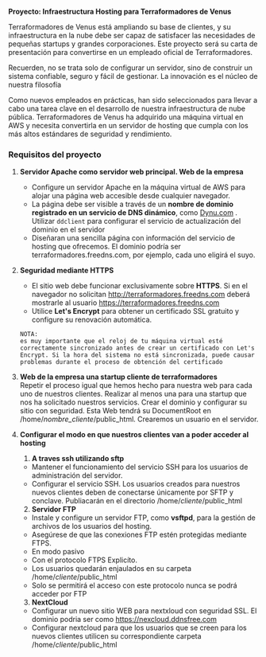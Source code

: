 
**Proyecto: Infraestructura Hosting para Terraformadores de Venus**  

Terraformadores de Venus está ampliando su base de clientes, y su infraestructura en la nube debe ser capaz de satisfacer las necesidades de pequeñas startups y grandes corporaciones. Este proyecto será su carta de presentación para convertirse en un empleado oficial de Terraformadores.  

Recuerden, no se trata solo de configurar un servidor, sino de construir un sistema confiable, seguro y fácil de gestionar. La innovación es el núcleo de nuestra filosofía

Como nuevos empleados en prácticas, han sido seleccionados para llevar a cabo una tarea clave en el desarrollo de nuestra infraestructura de nube pública. Terraformadores de Venus ha adquirido una máquina virtual en AWS y necesita convertirla en un servidor de hosting que cumpla con los más altos estándares de seguridad y rendimiento.  

### **Requisitos del proyecto**  

1. **Servidor Apache como servidor web principal. Web de la empresa**  
   - Configure un servidor Apache en la máquina virtual de AWS para alojar una página web accesible desde cualquier navegador.  
   - La página debe ser visible a través de un **nombre de dominio registrado en un servicio de DNS dinámico**, como [Dynu.com](https://www.dynu.com) . Utilizar `ddclient` para configurar el servicio de actualización del dominio en el servidor
   - Diseñaran una sencilla página con información del servicio de hosting que ofrecemos. El dominio podría ser terraformadores.freedns.com, por ejemplo, cada uno eligirá el suyo. 

2. **Seguridad mediante HTTPS**  
   - El sitio web debe funcionar exclusivamente sobre **HTTPS**.  Si en el navegador no solicitan http://terraformadores.freedns.com deberá mostrarle al usuario https://terraformadores.freedns.com
   - Utilice **Let's Encrypt** para obtener un certificado SSL gratuito y configure su renovación automática.

   ```
   NOTA:
   es muy importante que el reloj de tu máquina virtual esté correctamente sincronizado antes de crear un certificado con Let's Encrypt. Si la hora del sistema no está sincronizada, puede causar problemas durante el proceso de obtención del certificado
   ```

1. **Web de la empresa una startup cliente de terraformadores**  
Repetir el proceso igual que hemos hecho para nuestra web para cada uno de nuestros clientes. Realizar al menos una para una startup que nos ha solicitado nuestros servicios. Crear el dominio y configurar su sitio con seguridad.
Esta Web tendrá su DocumentRoot en /home/*nombre_cliente*/public_html. Crearemos un usuario en el servidor.

1. **Configurar el modo en que nuestros clientes van a poder acceder al hosting**
   1. **A traves ssh utilizando sftp** 
   - Mantener el funcionamiento del servicio SSH para los usuarios de administración del servidor.
   - Configurar el servicio SSH. Los usuarios creados para nuestros nuevos clientes deben de conectarse únicamente por SFTP y conclave. Publiacarán en el directorio /home/*cliente*/public_html   

   2. **Servidor FTP**  
   - Instale y configure un servidor FTP, como **vsftpd**, para la gestión de archivos de los usuarios del hosting.  
   - Asegúrese de que las conexiones FTP estén protegidas mediante FTPS.  
   - En  modo pasivo 
   - Con el protocolo FTPS Explicíto. 
   - Los usuarios quedarán enjaulados en su carpeta /home/*cliente*/public_html
   - Solo se permitirá el acceso con este protocolo nunca se podrá acceder por FTP
   3. **NextCloud**
   - Configurar un nuevo sitio WEB para nextxloud con seguridad SSL. El dominio podria ser como https://nexcloud.ddnsfree.com
   - Configurar nextcloud para que los usuarios que se creen para los nuevos clientes utilicen su correspondiente carpeta /home/*cliente*/public_html
      

  
